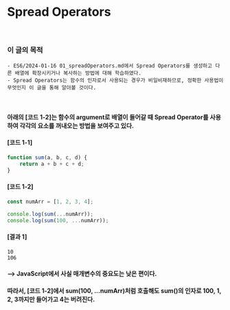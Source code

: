 # Spread Operators
</br>

### 이 글의 목적
    - ES6/2024-01-16 01_spreadOperators.md에서 Spread Operators를 생성하고 다른 배열에 확장시키거나 복사하는 방법에 대해 학습하였다.
    - Spread Operators는 함수의 인자로서 사용되는 경우가 비일비재하므로, 정확한 사용법이 무엇인지 이 글을 통해 알아볼 것이다.
</br>

#### 아래의 [코드 1-2]는 함수의 argument로 배열이 들어갈 때 Spread Operator를 사용하여 각각의 요소를 꺼내오는 방법을 보여주고 있다.
#### [코드 1-1]
```javascript
function sum(a, b, c, d) {
    return a + b + c + d;
}
```
#### [코드 1-2]
```javascript
const numArr = [1, 2, 3, 4];

console.log(sum(...numArr));
console.log(sum(100, ...numArr));
```
#### [결과 1]
```plaintext
10
106
```
#### --> JavaScript에서 사실 매개변수의 중요도는 낮은 편이다.
#### 따라서, [코드 1-2]에서 sum(100, ...numArr)처럼 호출해도 sum()의 인자로 100, 1, 2, 3까지만 들어가고 4는 버려진다.
<br/>
